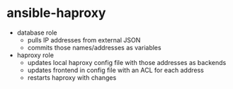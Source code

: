 # ansible-haproxy

- database role
  - pulls IP addresses from external JSON
  - commits those names/addresses as variables
- haproxy role
  - updates local haproxy config file with those addresses as backends
  - updates frontend in config file with an ACL for each address
  - restarts haproxy with changes

